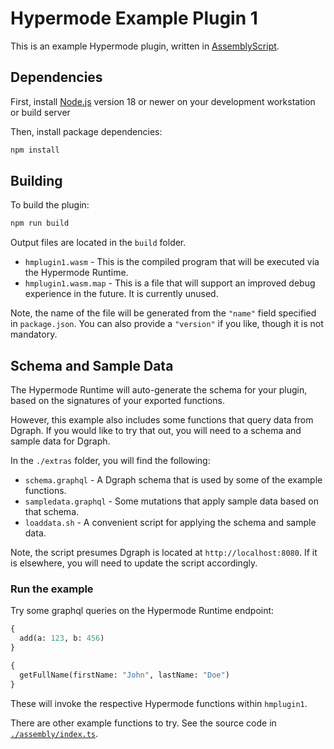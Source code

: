 # Hypermode Example Plugin 1

This is an example Hypermode plugin, written in [AssemblyScript](https://www.assemblyscript.org/).

## Dependencies

First, install [Node.js](https://nodejs.org/) version 18 or newer
on your development workstation or build server

Then, install package dependencies:

```sh
npm install
```

## Building

To build the plugin:

```sh
npm run build
```

Output files are located in the `build` folder.

- `hmplugin1.wasm` - This is the compiled program that will be executed via the Hypermode Runtime.
- `hmplugin1.wasm.map` - This is a file that will support an improved debug experience in the future. It is currently unused.

Note, the name of the file will be generated from the `"name"` field specified in `package.json`.
You can also provide a `"version"` if you like, though it is not mandatory.

## Schema and Sample Data

The Hypermode Runtime will auto-generate the schema for your plugin, based on the signatures of your exported functions.

However, this example also includes some functions that query data from Dgraph. If you would like to try that out,
you will need to a schema and sample data for Dgraph.

In the `./extras` folder, you will find the following:

- `schema.graphql` - A Dgraph schema that is used by some of the example functions.
- `sampledata.graphql` - Some mutations that apply sample data based on that schema.
- `loaddata.sh` - A convenient script for applying the schema and sample data.

Note, the script presumes Dgraph is located at `http://localhost:8080`.
If it is elsewhere, you will need to update the script accordingly.

### Run the example

Try some graphql queries on the Hypermode Runtime endpoint:

```graphql
{
  add(a: 123, b: 456)
}
```

```graphql
{
  getFullName(firstName: "John", lastName: "Doe")
}
```

These will invoke the respective Hypermode functions within `hmplugin1`.

There are other example functions to try. See the source code in [`./assembly/index.ts`](./assembly/index.ts).
